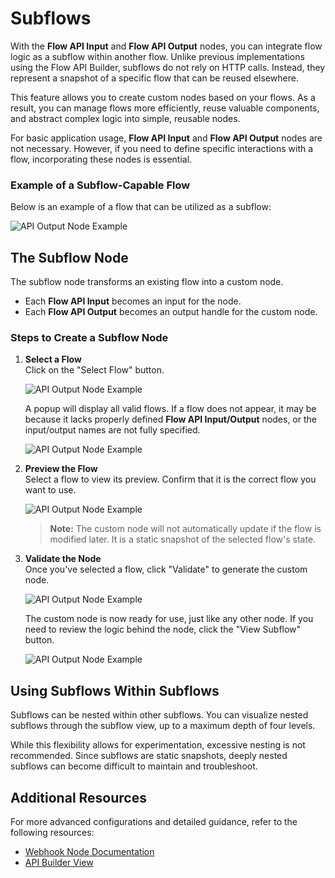 # Subflows

With the **Flow API Input** and **Flow API Output** nodes, you can integrate flow logic as a subflow within another flow. Unlike previous implementations using the Flow API Builder, subflows do not rely on HTTP calls. Instead, they represent a snapshot of a specific flow that can be reused elsewhere.

This feature allows you to create custom nodes based on your flows. As a result, you can manage flows more efficiently, reuse valuable components, and abstract complex logic into simple, reusable nodes.

For basic application usage, **Flow API Input** and **Flow API Output** nodes are not necessary. However, if you need to define specific interactions with a flow, incorporating these nodes is essential.

### Example of a Subflow-Capable Flow

Below is an example of a flow that can be utilized as a subflow:

![API Output Node Example](/img/page-images/api-builder/api-builder-2.png)

## The Subflow Node

The subflow node transforms an existing flow into a custom node.

- Each **Flow API Input** becomes an input for the node.
- Each **Flow API Output** becomes an output handle for the custom node.

### Steps to Create a Subflow Node

1. **Select a Flow**  
   Click on the "Select Flow" button.

   ![API Output Node Example](/img/page-images/api-builder/subflow-preview-4.png)

   A popup will display all valid flows. If a flow does not appear, it may be because it lacks properly defined **Flow API Input/Output** nodes, or the input/output names are not fully specified.

   ![API Output Node Example](/img/page-images/api-builder/subflow-preview-5.png)

2. **Preview the Flow**  
   Select a flow to view its preview. Confirm that it is the correct flow you want to use.

   ![API Output Node Example](/img/page-images/api-builder/subflow-preview.png)

   > **Note:** The custom node will not automatically update if the flow is modified later. It is a static snapshot of the selected flow's state.

3. **Validate the Node**  
   Once you've selected a flow, click "Validate" to generate the custom node.

   ![API Output Node Example](/img/page-images/api-builder/subflow-preview-2.png)

   The custom node is now ready for use, just like any other node. If you need to review the logic behind the node, click the "View Subflow" button.

   ![API Output Node Example](/img/page-images/api-builder/subflow-preview-3.png)

## Using Subflows Within Subflows

Subflows can be nested within other subflows. You can visualize nested subflows through the subflow view, up to a maximum depth of four levels.

While this flexibility allows for experimentation, excessive nesting is not recommended. Since subflows are static snapshots, deeply nested subflows can become difficult to maintain and troubleshoot.

## Additional Resources

For more advanced configurations and detailed guidance, refer to the following resources:

- [Webhook Node Documentation](/docs/pro-features/api-builder/webhooks/)
- [API Builder View](/docs/pro-features/api-builder/builder-view/)
